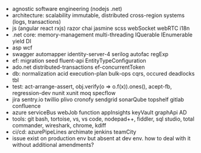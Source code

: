 * agnostic software engineering (nodejs .net)
* architecture: scalability immutable, distributed cross-region systems (logs, transactions)
* js (angular react rxjs) razor chai jasmine scss webSocket webRTC i18n
* .net core: memory-management multi-threading IQuerable IEnumerable yield DI
* asp wcf
* swagger automapper identity-server-4 serilog autofac regExp
* ef: migration seed fluent-api EntityTypeConfiguration
* ado.net distributed-transactions ef-concurrentToken
* db: normalization acid execution-plan bulk-ops cqrs, occured deadlocks tbl
* test: act-arrange-assert, obj.verify(o => o.f(x)).ones(), acept-fb, regression-dev nunit xunit moq specflow
* jira sentry.io twillio plivo cronofy sendgrid sonarQube topshelf gitlab confluence
* azure serviceBus webJob function appInsights keyVault graphApi AD
* tools: git bash, tortoise, vs, vs code, nodepad++, fiddler, sql studio, total commander, wireshark, chrome, kdiff
* ci/cd: azurePipeLines archimate jenkins teamCity
* issue exist on production env but absent at dev env. how to deal with it without additional amendments?
